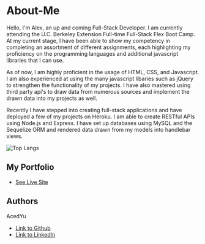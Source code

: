# About-Me
Hello, I'm Alex, an up and coming Full-Stack Developer. I am currently attending the U.C. Berkeley Extension Full-time Full-Stack Flex Boot Camp. At my current stage, I have been able to show my competency in completing an assortment of different assignments, each highlighting my proficiency on the programming languages and additional javascript libraries that I can use.

As of now, I am highly proficient in the usage of HTML, CSS, and Javascript. I am also experienced at using the many javascript libaries such as jQuery to strengthen the functionality of my projects. I have also mastered using third party api's to draw data from numerous sources and implement the drawn data into my projects as well.

Recently I have stepped into creating full-stack applications and have deployed a few of my projects on Heroku. I am able to create RESTful APIs using Node.js and Express. I have set up databases using MySQL and the Sequelize ORM and rendered data drawn from my models into handlebar views.

![Top Langs](https://github-readme-stats.vercel.app/api/top-langs/?username=AcedYu&layout=compact)

## My Portfolio

* [See Live Site](https://damp-thicket-99246.herokuapp.com/)

## Authors
AcedYu
- [Link to Github](https://github.com/AcedYu)
- [Link to LinkedIn](https://www.linkedin.com/in/alex-yu-3712811b9/)